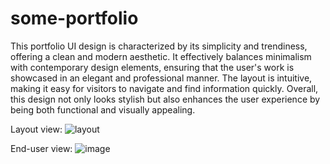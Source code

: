 # some-portfolio
This portfolio UI design is characterized by its simplicity and trendiness, offering a clean and modern aesthetic. It effectively balances minimalism with contemporary design elements, ensuring that the user's work is showcased in an elegant and professional manner. The layout is intuitive, making it easy for visitors to navigate and find information quickly. Overall, this design not only looks stylish but also enhances the user experience by being both functional and visually appealing.

Layout view:
![layout](https://github.com/user-attachments/assets/e4599857-8f31-4116-b1f8-3f9fe69e5334)

End-user view:
![image](https://github.com/user-attachments/assets/a2b3981a-2980-4376-8bc4-3efb8676c5f4)
